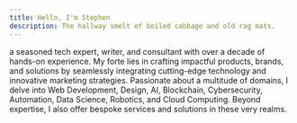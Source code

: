 ```yaml
---
title: Hello, I'm Stephen
description: The hallway smelt of boiled cabbage and old rag mats.
---
```


a seasoned tech expert, writer, and consultant with over a decade of hands-on experience. My forte lies in crafting impactful products, brands, and solutions by seamlessly integrating cutting-edge technology and innovative marketing strategies. Passionate about a multitude of domains, I delve into Web Development, Design, AI, Blockchain, Cybersecurity, Automation, Data Science, Robotics, and Cloud Computing. Beyond expertise, I also offer bespoke services and solutions in these very realms.
